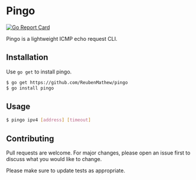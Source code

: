 # Pingo

[![Go Report Card](https://goreportcard.com/badge/github.com/ReubenMathew/pingo)](https://goreportcard.com/report/github.com/ReubenMathew/pingo)

Pingo is a lightweight ICMP echo request CLI.

## Installation

Use `go get` to install pingo.

```bash
$ go get https://github.com/ReubenMathew/pingo
$ go install pingo
```

## Usage

```bash
$ pingo ipv4 [address] [timeout]
```

## Contributing
Pull requests are welcome. For major changes, please open an issue first to discuss what you would like to change.

Please make sure to update tests as appropriate.
